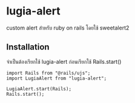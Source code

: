 # lugia-alert
custom alert สำหรับ ruby on rails โดยใช้ sweetalert2

## Installation
จำเป็นต้องเรียกใช้ lugia-alert ก่อนเรียกใช้ Rails.start()
```
import Rails from "@rails/ujs";
import LugiaAlert from "lugia-alert";

LugiaAlert.start(Rails);
Rails.start();
```
